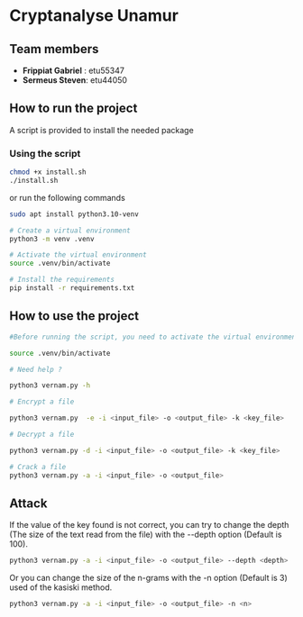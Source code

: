 # Cryptanalyse Unamur

## Team members

- **Frippiat Gabriel** : etu55347
- **Sermeus Steven**: etu44050

## How to run the project

A script is provided to install the needed package

### Using the script

```bash
chmod +x install.sh
./install.sh
```

or run the following commands

```bash
sudo apt install python3.10-venv

# Create a virtual environment
python3 -m venv .venv

# Activate the virtual environment
source .venv/bin/activate

# Install the requirements
pip install -r requirements.txt
```

## How to use the project

```bash
#Before running the script, you need to activate the virtual environment

source .venv/bin/activate

# Need help ?

python3 vernam.py -h

# Encrypt a file

python3 vernam.py  -e -i <input_file> -o <output_file> -k <key_file>
```

```bash
# Decrypt a file

python3 vernam.py -d -i <input_file> -o <output_file> -k <key_file>
```

```bash
# Crack a file
python3 vernam.py -a -i <input_file> -o <output_file>
```

## Attack

If the value of the key found is not correct, you can try to change the depth (The size of the text read from the file) with the --depth option (Default is 100).

```bash
python3 vernam.py -a -i <input_file> -o <output_file> --depth <depth>
```

Or you can change the size of the n-grams with the -n option (Default is 3) used of the kasiski method.

```bash
python3 vernam.py -a -i <input_file> -o <output_file> -n <n>
```
